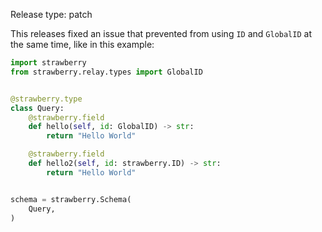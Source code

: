 Release type: patch

This releases fixed an issue that prevented from using `ID` and `GlobalID` at the same
time, like in this example:

```python
import strawberry
from strawberry.relay.types import GlobalID


@strawberry.type
class Query:
    @strawberry.field
    def hello(self, id: GlobalID) -> str:
        return "Hello World"

    @strawberry.field
    def hello2(self, id: strawberry.ID) -> str:
        return "Hello World"


schema = strawberry.Schema(
    Query,
)
```
